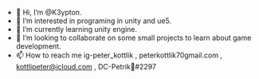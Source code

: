 - 👋 Hi, I’m @K3ypton.
- 👀 I’m interested in programing in unity and ue5.
- 🌱 I’m currently learning unity engine.
- 💞️ I’m looking to collaborate on some small projects to learn about game development.
- 📫 How to reach me ig-peter_kottlik ,  peterkottlik70gmail.com , kottlipeter@icloud.com , DC-Petrik💞#2297 

<!---
K3ypton/K3ypton is a ✨ special ✨ repository because its `README.md` (this file) appears on your GitHub profile.
You can click the Preview link to take a look at your changes.
--->
